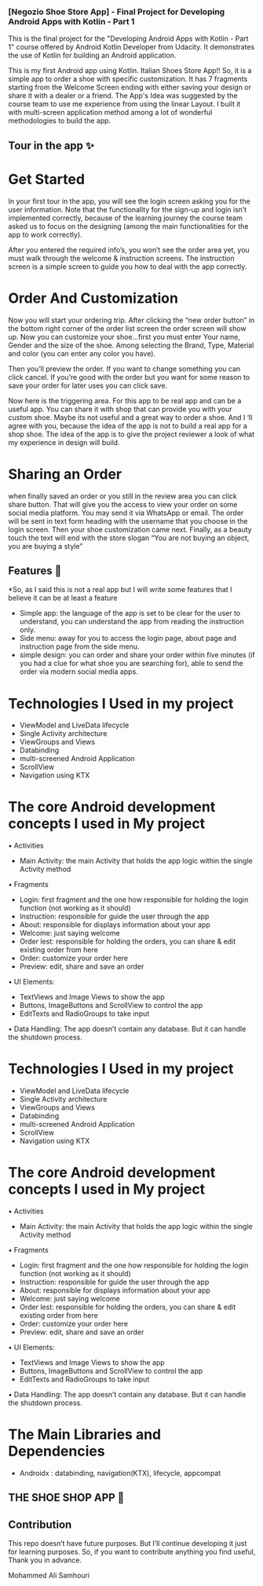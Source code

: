 ### [Negozio Shoe Store App] - Final Project for Developing Android Apps with Kotlin - Part 1

This is the final project for the "Developing Android Apps with Kotlin - Part 1" course offered by Android Kotlin Developer from Udacity. It demonstrates the use of Kotlin for building an Android application.

This is my first Android app using Kotlin. Italian Shoes Store App!! So, it is a simple app to order a shoe with specific customization. It has 7 fragments starting from the Welcome Screen ending with either saving your design or share it with a dealer or a friend. The App's Idea was suggested by the course team to use me experience from using the linear Layout. I built it with multi-screen application method among a lot of wonderful methodologies to build the app.

## Tour in the app ✨ 
# Get Started 

In your first tour in the app, you will see the login screen asking you for the user information. Note that the functionality for the sign-up and login isn’t implemented correctly, because of the learning journey the course team asked us to focus on the designing (among the main functionalities for the app to work correctly). 

After you entered the required info’s, you won’t see the order area yet, you must walk through the welcome & instruction screens. The instruction screen is a simple screen to guide you how to deal with the app correctly. 

# Order And Customization 

Now you will start your ordering trip. After clicking the “new order button” in the bottom right corner of the order list screen the order screen will show up. Now you can customize your shoe…first you must enter Your name, Gender and the size of the shoe. Among selecting the Brand, Type, Material and color (you can enter any color you have).

Then you’ll preview the order. If you want to change something you can click cancel. If you’re good with the order but you want for some reason to save your order for later uses you can click save. 

Now here is the triggering area. For this app to be real app and can be a useful app. You can share it with shop that can provide you with your custom shoe. Maybe its not useful and a great way to order a shoe. And I ‘ll agree with you, because the idea of the app is not to build a real app for a shop shoe. The idea of the app is to give the project reviewer a look of what my experience in design will build. 

# Sharing an Order 

when finally saved an order or you still in the review area you can click share button. That will give you the access to view your order on some social media platform. You may send it via WhatsApp or email. The order will be sent in text form heading with the username that you choose in the login screen. Then your shoe customization came next. Finally, as a beauty touch the text will end with the store slogan “You are not buying an object, you are buying a style”

## Features 📝

*So, as I said this is not a real app but I will write some features that I believe it can be at least a feature 
- Simple app: the language of the app is set to be clear for the user to understand, you can understand the app from reading the instruction only.
- Side menu: away for you to access the login page, about page and instruction page from the side menu.
- simple design: you can order and share your order within five minutes (if you had a clue for what shoe you are searching for), able to send the order via modern social media apps.
# Technologies I Used in my project
-	ViewModel and LiveData lifecycle
-	Single Activity architecture
-	ViewGroups and Views
-	Databinding 
-	multi-screened Android Application
-	ScrollView 
-	Navigation using KTX 
# The core Android development concepts I used in My project
•	Activities 
-	Main Activity: the main Activity that holds the app logic within the single Activity method

•	Fragments 
-	Login: first fragment and the one how responsible for holding the login function (not working as it should)
-	Instruction: responsible for guide the user through the app
-	About: responsible for displays information about your app
-	Welcome: just saying welcome 
-	Order lest: responsible for holding the orders, you can share & edit existing order from here
-	Order: customize your order here
-	Preview: edit, share and save an order

•	UI Elements:
-	TextViews and Image Views to show the app
-	Buttons, ImageButtons and ScrollView to control the app
-	EditTexts and RadioGroups to take input 

•	Data Handling: The app doesn’t contain any database. But it can handle the shutdown process. 

# Technologies I Used in my project
-	ViewModel and LiveData lifecycle
-	Single Activity architecture
-	ViewGroups and Views
-	Databinding 
-	multi-screened Android Application
-	ScrollView 
-	Navigation using KTX 
# The core Android development concepts I used in My project
•	Activities 
-	Main Activity: the main Activity that holds the app logic within the single Activity method

•	Fragments 
-	Login: first fragment and the one how responsible for holding the login function (not working as it should)
-	Instruction: responsible for guide the user through the app
-	About: responsible for displays information about your app
-	Welcome: just saying welcome 
-	Order lest: responsible for holding the orders, you can share & edit existing order from here
-	Order: customize your order here
-	Preview: edit, share and save an order

•	UI Elements:
-	TextViews and Image Views to show the app
-	Buttons, ImageButtons and ScrollView to control the app
-	EditTexts and RadioGroups to take input 

•	Data Handling: The app doesn’t contain any database. But it can handle the shutdown process. 

# The Main Libraries and Dependencies
-	Androidx : databinding, navigation(KTX), lifecycle, appcompat
## THE SHOE SHOP APP 📱



## Contribution
This repo doesn’t have future purposes. But I’ll continue developing it just for learning purposes. So, if you want to contribute anything you find useful, Thank you in advance. 


Mohammed Ali Samhouri
